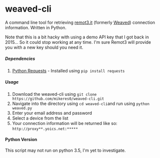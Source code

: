 # weaved-cli
A command line tool for retrieving [remot3.it](https://www.remot3.it) (formerly [Weaved](https://www.weaved.com)) connection information. Written in Python.

Note that this is a bit hacky with using a demo API key that I got back in 2015... So it could stop working at any time. I'm sure Remot3 will provide you with a new key should you need it. 

##### Dependencies
1. [Python Requests](http://docs.python-requests.org/en/master/) - Installed using `pip install requests`


##### Usage
1. Download the weaved-cli using `git clone https://github.com/mikeres0/weaved-cli.git`
2. Navigate into the directory using `cd weaved-cli`and run using `python weaved.py`
3. Enter your email address and password
4. Select a device from the list
5. Your connection information will be returned like so: `http://proxy**.yoics.net:*****`

#### Python Version
This script may not run on python 3.5, I'm yet to investigate. 

